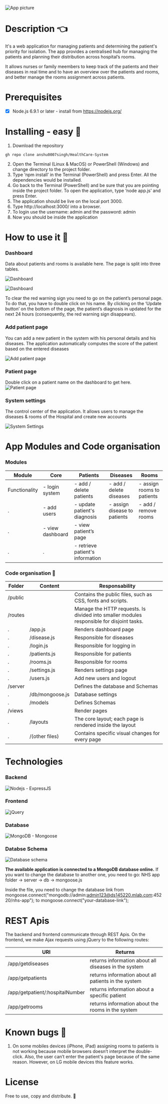 ![App picture](https://github.com/margiki/NHS-nodejs-webapp/blob/master/github_readme_photos/main_picture.jpg)

# Description :point_left:
It's a web application for managing patients and determining the patient's priority for isolation. The app provides a centralised hub for managing the patients and planning their distribution across hospital’s rooms. 

It allows nurses or family meembers to keep track of the patients and their diseases in real time and to have an overview over the patients and rooms, and better manage the rooms assignment across patients.

# Prerequisites
- [x] Node.js 6.9.1 or later - install from https://nodejs.org/

# Installing - easy :electric_plug:
1.	Download the repository
```
gh repo clone anshu0007singh/HealthCare-System
```
2.	Open the Terminal (Linux & MacOS) or PowerShell (Windows) and change directory to the project folder.
3.	Type ‘npm install’ in the Terminal (PowerShell) and press Enter. All the dependencies would be installed.
4.	Go back to the Terminal (PowerShell) and be sure that you are pointing inside the project folder. To open the application, type ‘node app.js’ and press Enter.
5.	The application should be live on the local port 3000.  
6.	Type http://localhost:3000/ into a browser.
7.	To login use the username: admin  and the password: admin
8.	Now you should be inside the application

# How to use it :book:
### Dashboard

Data about patients and rooms is available here. The page is split into three tables. 

![Dashboard](https://github.com/margiki/NHS-nodejs-webapp/blob/master/github_readme_photos/dashboard.jpg)

![Dashboard](https://github.com/margiki/NHS-nodejs-webapp/blob/master/github_readme_photos/dasboard_2.jpg)

To clear the red warning sign you need to go on the patient’s personal page. To do that, you have to double click on his name. By clicking on the ‘Update button’ on the bottom of the page, the patient’s diagnosis in updated for the next 24 hours (consequently, the red warning sign disappears).

### Add patient page

You can add a new patient in the system with his personal details and his diseases. The application automatically computes the score of the patient based on the entered diseases

![Add patient page](https://github.com/margiki/NHS-nodejs-webapp/blob/master/github_readme_photos/add_new_patient.jpg)

### Patient page

Double click on a patient name on the dashboard to get here.
![Patient page](https://github.com/margiki/NHS-nodejs-webapp/blob/master/github_readme_photos/patient_page.jpg)

### System settings

The control center of the application. It allows users to manage the diseases & rooms of the Hospital and create new accounts

![System Settings](https://github.com/margiki/NHS-nodejs-webapp/blob/master/github_readme_photos/system_settings.jpg)

# App Modules and Code organisation
### Modules

Module|Core	|Patients|Diseases|Rooms 
------|-----|--------|--------|----
Functionality	|- login system | - add / delete patients | - add / delete diseases | 	- assign rooms to patients
.|- add users | - update patient's diagnosis | - assign disease to patients | - add / remove rooms
.|- view dashboard	| - view patient’s page | 
.|.| - retrieve patient's information	

### Code organisation :open_file_folder:

Folder | Content | Responsability
------|-----|--------
/public	| |	Contains the public files, such as CSS, fonts and scripts.
/routes	| |	Manage the HTTP requests. Is divided into smaller modules responsible for disjoint tasks.
.	|/app.js| 	Renders dashboard page
.	|/disease.js| 	Responsible for diseases
.	|/login.js|	Responsible for logging in
.	|/patients.js|	Responsible for patients
.	|/rooms.js|	Responsible for rooms
.	|/settings.js|	Renders settings page
.	|/users.js|	Add new users and logout
/server	| |	Defines the database and Schemas
.	|/db/mongoose.js| 	Database settings
.	|/models| 	Defines Schemas
/views		| |Render pages
.	|/layouts|	The core layout; each page is rendered inside the layout
.	|/(other files)|	Contains specific visual changes for every page

# Technologies

### Backend
![Nodejs - ExpressJS](https://github.com/margiki/NHS-nodejs-webapp/blob/master/github_readme_photos/backend.jpg)

### Frontend
![jQuery](https://github.com/margiki/NHS-nodejs-webapp/blob/master/github_readme_photos/frontend.jpg)

### Database
![MongoDB - Mongoose](https://github.com/margiki/NHS-nodejs-webapp/blob/master/github_readme_photos/database.jpg)

### Databse Schema
![Database schema](https://github.com/margiki/NHS-nodejs-webapp/blob/master/github_readme_photos/database_design.jpg)

**The available application is connected to a MongoDB database online.** If you want to change the database to another one, you need to go: NHS app folder -> server -> db -> mongoose.js

Inside the file, you need to change the database link from
mongoose.connect("mongodb://admin:admin123@ds145220.mlab.com:45220/nhs-app"); to mongoose.connect("your-database-link");

# REST Apis
The backend and frontend communicate through REST Apis. On the frontend, we make Ajax requests using jQuery to the following routes: 

URI |	Returns
----|----
/app/getdiseases |	returns information about all diseases in the system
/app/getpatients |       	returns information about all patients in the system
/app/getpatient/:hospitalNumber |	returns information about a specific patient
/app/getrooms	| returns information about the rooms in the system

# Known bugs :bug:
1. On some mobiles devices (iPhone, iPad) assigning rooms to patients is not working because mobile browsers doesn’t interpret the double-click. Also, the user can’t enter the patient's page because of the same reason. However, on LG mobile devices this feature works. 

# License 
Free to use, copy and distribute. :money_with_wings:






